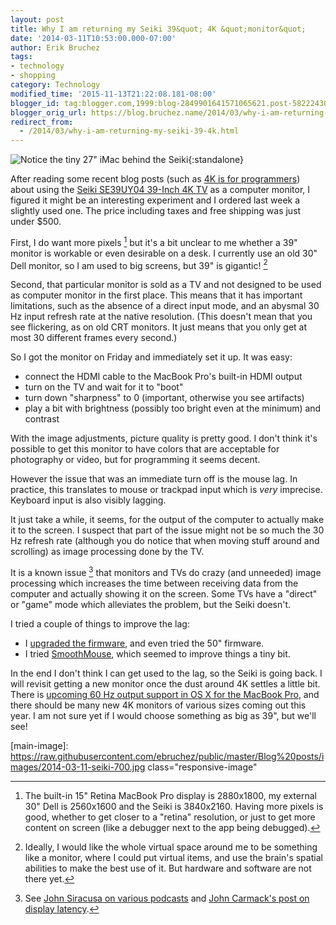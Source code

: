 ```yaml
---
layout: post
title: Why I am returning my Seiki 39&quot; 4K &quot;monitor&quot;
date: '2014-03-11T10:53:00.000-07:00'
author: Erik Bruchez
tags:
- technology
- shopping
category: Technology
modified_time: '2015-11-13T21:22:08.181-08:00'
blogger_id: tag:blogger.com,1999:blog-2849901641571065621.post-5822243077646839728
blogger_orig_url: https://blog.bruchez.name/2014/03/why-i-am-returning-my-seiki-39-4k.html
redirect_from:
  - /2014/03/why-i-am-returning-my-seiki-39-4k.html
---
```


![Notice the tiny 27" iMac behind the Seiki](https://raw.githubusercontent.com/ebruchez/public/master/Blog%20posts/images/2014-03-11-seiki-700.jpg){:standalone}

After reading some recent blog posts (such as [4K is for programmers][4k]) about using the [Seiki SE39UY04 39-Inch 4K TV][seiki] as a computer monitor, I figured it might be an interesting experiment and I ordered last week a slightly used one. The price including taxes and free shipping was just under $500.

First, I do want more pixels [^pixels] but it's a bit unclear to me whether a 39" monitor is workable or even desirable on a desk. I currently use an old 30" Dell monitor, so I am used to big screens, but 39" is gigantic! [^ideal]

Second, that particular monitor is sold as a TV and not designed to be used as computer monitor in the first place. This means that it has important limitations, such as the absence of a direct input mode, and an abysmal 30 Hz input refresh rate at the native resolution. (This doesn't mean that you see flickering, as on old CRT monitors. It just means that you only get at most 30 different frames every second.)

So I got the monitor on Friday and immediately set it up. It was easy:

- connect the HDMI cable to the MacBook Pro's built-in HDMI output
- turn on the TV and wait for it to "boot"
- turn down "sharpness" to 0 (important, otherwise you see artifacts)
- play a bit with brightness (possibly too bright even at the minimum) and contrast

With the image adjustments, picture quality is pretty good. I don't think it's possible to get this monitor to have colors that are acceptable for photography or video, but for programming it seems decent.

However the issue that was an immediate turn off is the mouse lag. In practice, this translates to mouse or trackpad input which is *very* imprecise. Keyboard input is also visibly lagging.

It just take a while, it seems, for the output of the computer to actually make it to the screen. I suspect that part of the issue might not be so much the 30 Hz refresh rate (although you do notice that when moving stuff around and scrolling) as image processing done by the TV.

It is a known issue [^latency] that monitors and TVs do crazy (and unneeded) image processing which increases the time between receiving data from the computer and actually showing it on the screen. Some TVs have a "direct" or "game" mode which alleviates the problem, but the Seiki doesn't.

I tried a couple of things to improve the lag:

- I [upgraded the firmware][firmware], and even tried the 50" firmware.
- I tried [SmoothMouse][smooth], which seemed to improve things a tiny bit.

In the end I don't think I can get used to the lag, so the Seiki is going back. I will revisit getting a new monitor once the dust around 4K settles a little bit. There is [upcoming 60 Hz output support in OS X for the MacBook Pro][osx], and there should be many new 4K monitors of various sizes coming out this year. I am not sure yet if I would choose something as big as 39", but we'll see!

[^pixels]: The built-in 15" Retina MacBook Pro display is 2880x1800, my external 30" Dell is 2560x1600 and the Seiki is 3840x2160. Having more pixels is good, whether to get closer to a "retina" resolution, or just to get more content on screen (like a debugger next to the app being debugged).

[^ideal]: Ideally, I would like the whole virtual space around me to be something like a monitor, where I could put virtual items, and use the brain's spatial abilities to make the best use of it. But hardware and software are not there yet.

[^latency]: See [John Siracusa on various podcasts][siracusa] and [John Carmack's post on display latency][carmack].



[4k]: http://tiamat.tsotech.com/4k-is-for-programmers
[seiki]: http://www.amazon.com/gp/product/B00DOPGO2G/
[siracusa]: http://atp.fm/episodes/43-brilliance-enhancer
[carmack]: http://www.altdevblogaday.com/2013/02/22/latency-mitigation-strategies/
[firmware]: http://www.seiki.com/support/downloads.php
[smooth]: http://smoothmouse.com/
[firefox]: http://blog.bruchez.name/2014/01/firefox-vs-chrome.html
[chromium]: http://code.google.com/p/chromium/issues/detail?id=319580
[osx]: http://arstechnica.com/apple/2014/03/first-os-x-10-9-3-beta-comes-with-improved-4k-display-support/

[main-image]: https://raw.githubusercontent.com/ebruchez/public/master/Blog%20posts/images/2014-03-11-seiki-700.jpg class="responsive-image"
